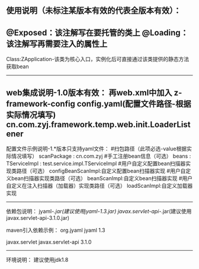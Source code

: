 使用说明（未标注某版本有效的代表全版本有效）：
------------------------------------------------------------------------------------------------------------------
@Exposed：该注解写在要托管的类上
@Loading：该注解写再需要注入的属性上
------------------------------------------------------------------------------------------------------------------
Class:ZApplication-该类为核心入口，实例化后可直接通过该类提供的静态方法获取bean

------------------------------------------------------------------------------------------------------------------
web集成说明-1.0版本有效：
	再web.xml中加入
		<context-param>
			<param-name>z-framework-config</param-name>
			<param-value>config.yaml(配置文件路径-根据实际情况填写)</param-value>
		</context-param>
		<listener>
			<listener-class>cn.com.zyj.framework.temp.web.init.LoaderListener</listener-class>
		</listener>
------------------------------------------------------------------------------------------------------------------
配置文件示例说明-1.*版本只支持yaml文件：
#扫包路径（此项必选-value根据实际情况填写）
scanPackage : cn.com.zyj
#手工注册bean信息（可选）
beans : 
  TServiceImpl : test.service.impl.TServiceImpl
#用户自定义配置bean扫描器实现类路径（可选）
configBeanScanImpl:自定义配置bean扫描器实现
#用户自定义bean扫描器实现类路径（可选）
beanScanImpl:自定义bean扫描器实现
#用户自定义在注入扫描器（加载器）实现类路径（可选）
loadScanImpl:自定义加载器实现

------------------------------------------------------------------------------------------------------------------

依赖包说明：
jyaml-*.jar(建议使用jyaml-1.3.jar)
javax.servlet-api-*.jar(建议使用javax.servlet-api-3.1.0.jar)

maven引入依赖示例：
<dependency>
	<groupId>org.jyaml</groupId>
	<artifactId>jyaml</artifactId>
	<version>1.3</version>
</dependency>
<!-- 1.0依赖此模块，其他版本将不再依赖 -->
<dependency>
	<groupId>javax.servlet</groupId>
	<artifactId>javax.servlet-api</artifactId>
	<version>3.1.0</version>
</dependency>

--------------------------------------------------------------------------------
环境说明：
建议使用jdk1.8


